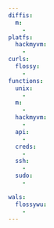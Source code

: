 ```yaml
---
diffis:
  m:
    -
platfs:
  hackmyvm:
    -
curls:
  flossy:
    -
functions:
  unix:
    -
  m:
    -
  hackmyvm:
    -
  api:
    -
  creds:
    -
  ssh:
    -
  sudo:
    -

wals:
  flossywu:
    -
---
```

